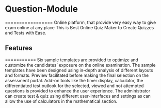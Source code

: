 # Question-Module 
=================
Online platform, that provide very easy way to give exam online at any place This is Best Online Quiz Maker to Create Quizzes and Tests with Ease. 

## Features 
===========
Six sample templates are provided to optimize and customize the candidates’ exposure on the online examination. The sample templates have been designed using in-depth analysis of different layouts and formats. Preview facilitated before making the final selection on the assessment portal. Add-on tools like the timer display, calculator, the differentiated test outlook for the selected, viewed and not attempted questions is provided to enhance the user experience. The administrator can create test & quiz using different user-interfaces and settings as can allow the use of calculators in the mathematical section. 
